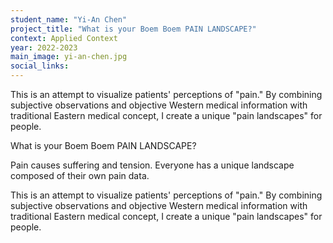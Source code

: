 ```yaml
---
student_name: "Yi-An Chen"
project_title: "What is your Boem Boem PAIN LANDSCAPE?"
context: Applied Context
year: 2022-2023
main_image: yi-an-chen.jpg
social_links:
---
```

This is an attempt to visualize patients' perceptions of "pain." By combining subjective observations and objective Western medical information with traditional Eastern medical concept, I create a unique "pain landscapes" for people.

What is your Boem Boem PAIN LANDSCAPE?

Pain causes suffering and tension. Everyone has a unique landscape composed of their own pain data.

This is an attempt to visualize patients' perceptions of "pain." By combining subjective observations and objective Western medical information with traditional Eastern medical concept, I create a unique "pain landscapes" for people. 